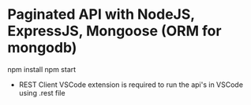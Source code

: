 # Paginated API with NodeJS, ExpressJS, Mongoose (ORM for mongodb)

npm install
npm start

- REST Client VSCode extension is required to run the api's in VSCode using .rest file